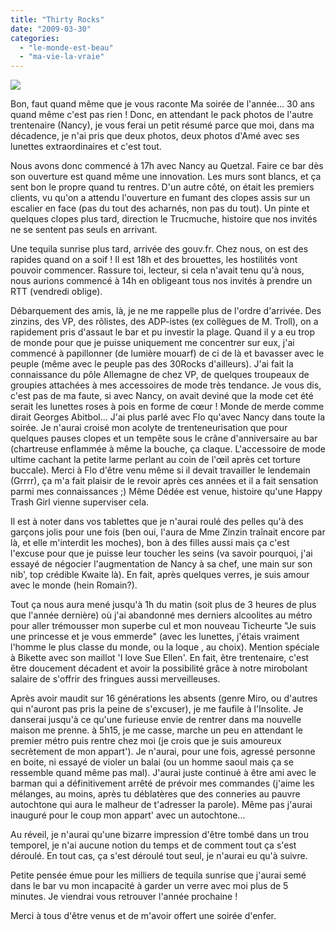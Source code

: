 ```yaml
---
title: "Thirty Rocks"
date: "2009-03-30"
categories: 
  - "le-monde-est-beau"
  - "ma-vie-la-vraie"
---
```


![](images/bT*xJmx*PTEyMzg*NDQ3NzY*ODQmcHQ9MTIzODQ*NDc3OTU*NiZwPTMwODM*MSZkPSZnPTEmdD*mbz*yMmE*NWEyZWE3ZmQ*ZDZhYjg2MzZhMWNkNzRiZjZlNA==.gif)

Bon, faut quand même que je vous raconte Ma soirée de l'année... 30 ans quand même c'est pas rien ! Donc, en attendant le pack photos de l'autre trentenaire (Nancy), je vous ferai un petit résumé parce que moi, dans ma décadence, je n'ai pris que deux photos, deux photos d'Amé avec ses lunettes extraordinaires et c'est tout.

Nous avons donc commencé à 17h avec Nancy au Quetzal. Faire ce bar dès son ouverture est quand même une innovation. Les murs sont blancs, et ça sent bon le propre quand tu rentres. D'un autre côté, on était les premiers clients, vu qu'on a attendu l'ouverture en fumant des clopes assis sur un escalier en face (pas du tout des acharnés, non pas du tout). Un pinte et quelques clopes plus tard, direction le Trucmuche, histoire que nos invités ne se sentent pas seuls en arrivant.

Une tequila sunrise plus tard, arrivée des gouv.fr. Chez nous, on est des rapides quand on a soif ! Il est 18h et des brouettes, les hostilités vont pouvoir commencer. Rassure toi, lecteur, si cela n'avait tenu qu'à nous, nous aurions commencé à 14h en obligeant tous nos invités à prendre un RTT (vendredi oblige).

Débarquement des amis, là, je ne me rappelle plus de l'ordre d'arrivée. Des zinzins, des VP, des rôlistes, des ADP-istes (ex collègues de M. Troll), on a rapidement pris d'assaut le bar et pu investir la plage. Quand il y a eu trop de monde pour que je puisse uniquement me concentrer sur eux, j'ai commencé à papillonner (de lumière mouarf) de ci de là et bavasser avec le peuple (même avec le peuple pas des 30Rocks d'ailleurs). J'ai fait la connaissance du pôle Allemagne de chez VP, de quelques troupeaux de groupies attachées à mes accessoires de mode très tendance. Je vous dis, c'est pas de ma faute, si avec Nancy, on avait deviné que la mode cet été serait les lunettes roses à pois en forme de cœur ! Monde de merde comme dirait Georges Abitbol... J'ai plus parlé avec Flo qu'avec Nancy dans toute la soirée. Je n'aurai croisé mon acolyte de trenteneurisation que pour quelques pauses clopes et un tempête sous le crâne d'anniversaire au bar (chartreuse enflammée à même la bouche, ça claque. L'accessoire de mode ultime cachant la petite larme perlant au coin de l'œil après cet torture buccale). Merci à Flo d'être venu même si il devait travailler le lendemain (Grrrr), ça m'a fait plaisir de le revoir après ces années et il a fait sensation parmi mes connaissances ;) Même Dédée est venue, histoire qu'une Happy Trash Girl vienne superviser cela.

Il est à noter dans vos tablettes que je n'aurai roulé des pelles qu'à des garçons jolis pour une fois (ben oui, l'aura de Mme Zinzin traînait encore par là, et elle m'interdit les moches), bon à des filles aussi mais ça c'est l'excuse pour que je puisse leur toucher les seins (va savoir pourquoi, j'ai essayé de négocier l'augmentation de Nancy à sa chef, une main sur son nib', top crédible Kwaite là). En fait, après quelques verres, je suis amour avec le monde (hein Romain?).

Tout ça nous aura mené jusqu'à 1h du matin (soit plus de 3 heures de plus que l'année dernière) où j'ai abandonné mes derniers alcoolites au métro pour aller trémousser mon superbe cul et mon nouveau Ticheurte "Je suis une princesse et je vous emmerde" (avec les lunettes, j'étais vraiment l'homme le plus classe du monde, ou la loque , au choix). Mention spéciale à Bikette avec son maillot 'I love Sue Ellen'. En fait, être trentenaire, c'est être doucement décadent et avoir la possibilité grâce à notre mirobolant salaire de s'offrir des fringues aussi merveilleuses.

Après avoir maudit sur 16 générations les absents (genre Miro, ou d'autres qui n'auront pas pris la peine de s'excuser), je me faufile à l'Insolite. Je danserai jusqu'à ce qu'une furieuse envie de rentrer dans ma nouvelle maison me prenne. à 5h15, je me casse, marche un peu en attendant le premier métro puis rentre chez moi (je crois que je suis amoureux secrètement de mon appart'). Je n'aurai, pour une fois, agressé personne en boite, ni essayé de violer un balai (ou un homme saoul mais ça se ressemble quand même pas mal). J'aurai juste continué à être ami avec le barman qui a définitivement arrêté de prévoir mes commandes (j'aime les mélanges, au moins, après tu déblatères que des conneries au pauvre autochtone qui aura le malheur de t'adresser la parole). Même pas j'aurai inauguré pour le coup mon appart' avec un autochtone...

Au réveil, je n'aurai qu'une bizarre impression d'être tombé dans un trou temporel, je n'ai aucune notion du temps et de comment tout ça s'est déroulé. En tout cas, ça s'est déroulé tout seul, je n'aurai eu qu'à suivre.

Petite pensée émue pour les milliers de tequila sunrise que j'aurai semé dans le bar vu mon incapacité à garder un verre avec moi plus de 5 minutes. Je viendrai vous retrouver l'année prochaine !

Merci à tous d'être venus et de m'avoir offert une soirée d'enfer.

